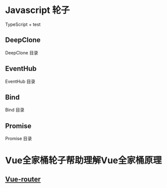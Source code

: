 # Javascript 轮子

TypeScript + test

## DeepClone

DeepClone 目录

## EventHub

EventHub 目录

## Bind

Bind 目录

## Promise

Promise 目录

# Vue全家桶轮子帮助理解Vue全家桶原理

## [Vue-router](https://github.com/CodeYHJ/JavaScript/tree/vue)
